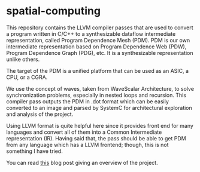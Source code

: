 spatial-computing
=================

This repository contains the LLVM compiler passes that are used to convert a program written in C/C++ to a synthesizable dataflow intermediate representation, called Program Dependence Mesh (PDM). PDM is our own intermediate representation based on Program Dependence Web (PDW), Program Dependence Graph (PDG), etc. It is a synthesizable representation unlike others. 

The target of the PDM is a unified platform that can be used as an ASIC, a CPU, or a CGRA.

We use the concept of waves, taken from WaveScalar Architecture, to solve synchronization problems, especially in nested loops and recursion. This compiler pass outputs the PDM in .dot format which can be easily converted to an image and parsed by SystemC for architectural exploration and analysis of the project.

Using LLVM format is quite helpful here since it provides front end for many languages and convert all of them into a Common Intermediate representation (IR). Having said that, the pass should be able to get PDM from any language which has a LLVM frontend; though, this is not something I have tried.

You can read [this](http://pranavk.github.io/architecture/spatial-computing/) blog post giving an overview of the project.
